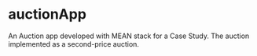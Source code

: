 # auctionApp

An Auction app developed with MEAN stack for a Case Study.
The auction implemented as a second-price auction.
